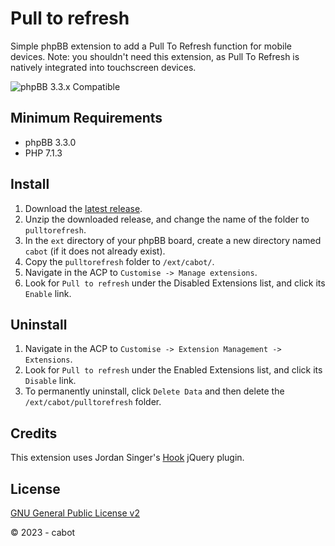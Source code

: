 # Pull to refresh
Simple phpBB extension to add a Pull To Refresh function for mobile devices.
Note: you shouldn't need this extension, as Pull To Refresh is natively integrated into touchscreen devices.

![phpBB 3.3.x Compatible](https://img.shields.io/badge/phpBB-3.3.x%20Compatible%20-blue.svg)

## Minimum Requirements
* phpBB 3.3.0
* PHP 7.1.3

## Install
1. Download the [latest release](https://github.com/cabot/pulltorefresh/releases/latest).
2. Unzip the downloaded release, and change the name of the folder to `pulltorefresh`.
3. In the `ext` directory of your phpBB board, create a new directory named `cabot` (if it does not already exist).
4. Copy the `pulltorefresh` folder to `/ext/cabot/`.
5. Navigate in the ACP to `Customise -> Manage extensions`.
6. Look for `Pull to refresh` under the Disabled Extensions list, and click its `Enable` link.

## Uninstall
1. Navigate in the ACP to `Customise -> Extension Management -> Extensions`.
2. Look for `Pull to refresh` under the Enabled Extensions list, and click its `Disable` link.
3. To permanently uninstall, click `Delete Data` and then delete the `/ext/cabot/pulltorefresh` folder.

## Credits
This extension uses Jordan Singer's [Hook](https://github.com/jordansinger/Hook) jQuery plugin.

## License
[GNU General Public License v2](http://opensource.org/licenses/GPL-2.0)

© 2023 - cabot
